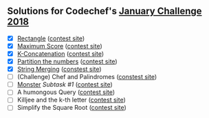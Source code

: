 ## Solutions for Codechef's [January Challenge 2018](https://www.codechef.com/JAN18)

- [X] [Rectangle](rectangl.cc) ([contest site](https://www.codechef.com/JAN18/problems/RECTANGL))
- [X] [Maximum Score](maxsc.cc) ([contest site](https://www.codechef.com/JAN18/problems/MAXSC/))
- [X] [K-Concatenation](kcon.cc) ([contest site](https://www.codechef.com/JAN18/problems/KCON/))
- [X] [Partition the numbers](prtition.cc) ([contest site](https://www.codechef.com/JAN18/problems/PRTITION))
- [X] [String Merging](strmrg.cc) ([constest site](https://www.codechef.com/JAN18/problems/STRMRG))
- [ ] (Challenge) Chef and Palindromes ([constest site](https://www.codechef.com/JAN18/problems/CHEFPALS))
- [ ] [Monster](monster.cc) _Subtask #1_ ([contest site](https://www.codechef.com/JAN18/problems/MONSTER))
- [ ] A humongous Query ([contest site](https://www.codechef.com/JAN18/problems/XYHUMOQ))
- [ ] Killjee and the k-th letter ([contest site](https://www.codechef.com/JAN18/problems/KILLKTH))
- [ ] Simplify the Square Root ([contest site](https://www.codechef.com/JAN18/problems/SQRGOOD))
